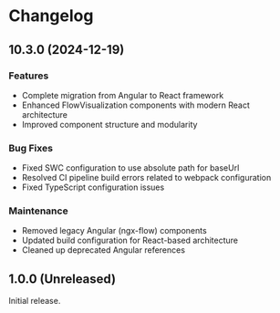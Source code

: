 # Changelog

## 10.3.0 (2024-12-19)

### Features
- Complete migration from Angular to React framework
- Enhanced FlowVisualization components with modern React architecture
- Improved component structure and modularity

### Bug Fixes
- Fixed SWC configuration to use absolute path for baseUrl
- Resolved CI pipeline build errors related to webpack configuration
- Fixed TypeScript configuration issues

### Maintenance
- Removed legacy Angular (ngx-flow) components
- Updated build configuration for React-based architecture
- Cleaned up deprecated Angular references

## 1.0.0 (Unreleased)

Initial release.